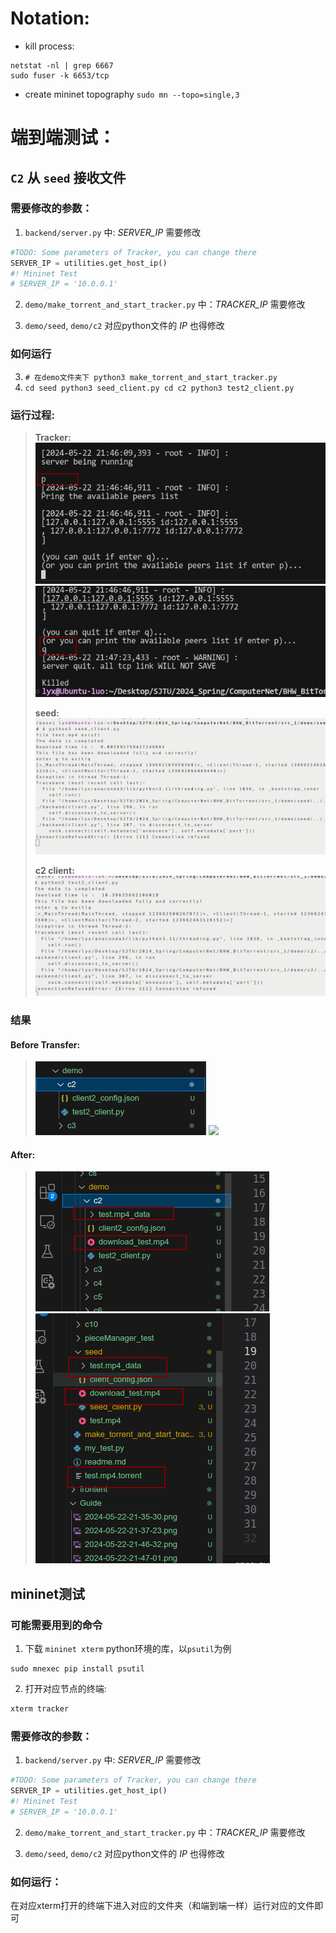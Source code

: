 # Notation:
- kill process:
```shell
netstat -nl | grep 6667
sudo fuser -k 6653/tcp
```

- create mininet topography
`sudo mn --topo=single,3`

# 端到端测试：
## `C2` 从 `seed` 接收文件

### 需要修改的参数：
1. `backend/server.py` 中: *SERVER_IP* 需要修改
```py
#TODO: Some parameters of Tracker, you can change there
SERVER_IP = utilities.get_host_ip()
#! Mininet Test
# SERVER_IP = '10.0.0.1'
```
2. `demo/make_torrent_and_start_tracker.py` 中：*TRACKER_IP* 需要修改

3. `demo/seed`, `demo/c2` 对应python文件的 *IP* 也得修改

### 如何运行
3. `# 在demo文件夹下
python3 make_torrent_and_start_tracker.py`
1. `cd seed
python3 seed_client.py
cd c2
python3 test2_client.py`

### 运行过程:
> **Tracker:** 
> ![](2024-05-22-21-47-01.png)
> ![](2024-05-22-21-47-33.png)
> 
> **seed:**
> ![](2024-05-22-21-48-26.png)
>
> **c2 client:**
> ![](2024-05-22-21-49-21.png)

### 结果
#### Before Transfer:
>![](2024-05-22-21-37-23.png)
>![](2024-05-22-21-38-27.png)
#### After:
> ![](2024-05-22-21-50-12.png)
> ![](2024-05-22-21-49-43.png)


## mininet测试

### 可能需要用到的命令
1. 下载 `mininet xterm` python环境的库，以`psutil`为例
```shell
sudo mnexec pip install psutil
```
2. 打开对应节点的终端:
```sh
xterm tracker 
```

### 需要修改的参数：
1. `backend/server.py` 中: *SERVER_IP* 需要修改
```py
#TODO: Some parameters of Tracker, you can change there
SERVER_IP = utilities.get_host_ip()
#! Mininet Test
# SERVER_IP = '10.0.0.1'
```
2. `demo/make_torrent_and_start_tracker.py` 中：*TRACKER_IP* 需要修改

3. `demo/seed`, `demo/c2` 对应python文件的 *IP* 也得修改

### 如何运行：
在对应xterm打开的终端下进入对应的文件夹（和端到端一样）运行对应的文件即可
